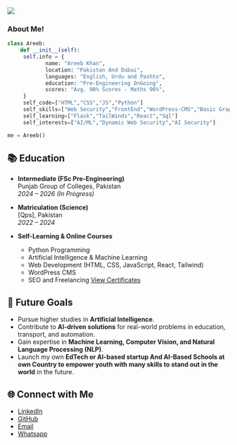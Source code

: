 <img src="https://raw.githubusercontent.com/AREEBKHAN123/Areeb-Khan/refs/heads/main/areebkhan.svg" />

### About Me!
```python
class Areeb:
    def __init__(self):
     self.info = {
            name: "Areeb Khan",
            location: "Pakistan And Dubai",
            languages: "English, Urdu and Pashto",
            education: "Pre-Engineering OnGoing",
            scores: "Avg. 90% Scores - Maths 96%",
     }
     self_code=["HTML","CSS","JS","Python"]
     self_skills=["Web Security","FrontEnd","WordPress-CMS","Basic Graphics"]
     self_learning=["Flask","TailWinds","React","Sql"]
     self_interests=["AI/ML","Dynamic Web Security","AI Security"]

me = Areeb()
```
## 📚 Education

- **Intermediate (FSc Pre-Engineering)**  
  Punjab Group of Colleges, Pakistan  
  *2024 – 2026 (In Progress)*  

- **Matriculation (Science)**  
  [Qps], Pakistan  
  *2022 – 2024*  

- **Self-Learning & Online Courses**  
  - Python Programming  
  - Artificial Intelligence & Machine Learning  
  - Web Development (HTML, CSS, JavaScript, React, Tailwind)  
  - WordPress CMS
  - SEO and Freelancing [View Certificates](https://drive.google.com/drive/folders/1pRQpWboU26HV81vxmbaZ6NmwHS46Jqko?usp=sharing)


## 🚀 Future Goals

- Pursue higher studies in **Artificial Intelligence**.  
- Contribute to **AI-driven solutions** for real-world problems in education, transport, and automation.  
- Gain expertise in **Machine Learning, Computer Vision, and Natural Language Processing (NLP)**.   
- Launch my own **EdTech or AI-based startup And AI-Based Schools at own Country to empower youth with many skills to stand out in the world** in the future.  

## 🌐 Connect with Me

- [LinkedIn](https://www.linkedin.com/in/areebkhan123/)  
- [GitHub](https://github.com/areebkhan123)   
- [Email](areebsam2@gmail.com)
- [Whatsapp](https://wa.me/+923285666671)





